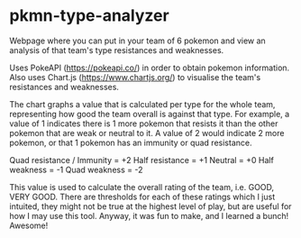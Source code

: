 # pkmn-type-analyzer
Webpage where you can put in your team of 6 pokemon and view an analysis of that team's type resistances and weaknesses.

Uses PokeAPI (https://pokeapi.co/) in order to obtain pokemon information. Also uses Chart.js (https://www.chartjs.org/) to visualise the team's resistances and weaknesses.

The chart graphs a value that is calculated per type for the whole team, representing how good the team overall is against that type. For example, a value of 1 indicates there is 1 more pokemon that resists it than the other pokemon that are weak or neutral to it. A value of 2 would indicate 2 more pokemon, or that 1 pokemon has an immunity or quad resistance.

Quad resistance / Immunity = +2
Half resistance = +1
Neutral = +0
Half weakness = -1
Quad weakness = -2

This value is used to calculate the overall rating of the team, i.e. GOOD, VERY GOOD. There are thresholds for each of these ratings which I just intuited, they might not be true at the highest level of play, but are useful for how I may use this tool. Anyway, it was fun to make, and I learned a bunch! Awesome!
